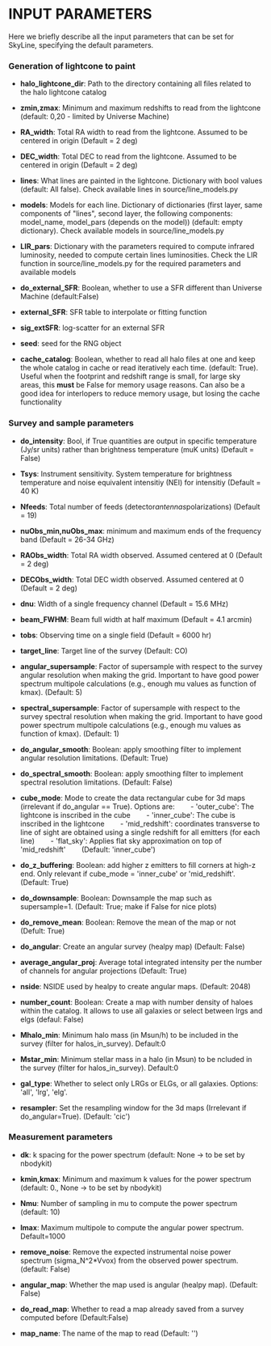 # INPUT PARAMETERS

Here we briefly describe all the input parameters that can be set for SkyLine, specifying the default parameters.

### Generation of lightcone to paint

- **halo_lightcone_dir**: Path to the directory containing all files related to the halo lightcone catalog

- **zmin,zmax**: Minimum and maximum redshifts to read from the lightcone (default: 0,20 - limited by Universe Machine)

- **RA_width**: Total RA width to read from the lightcone. Assumed to be centered in origin (Default = 2 deg)

- **DEC_width**: Total DEC to read from the lightcone. Assumed to be centered in origin (Default = 2 deg)

- **lines**: What lines are painted in the lightcone. Dictionary with bool values (default: All false). Check available lines in source/line_models.py

- **models**: Models for each line. Dictionary of dictionaries (first layer, same components of "lines", second layer, the following components: model_name, model_pars (depends on the model)) (default: empty dictionary). Check available models in source/line_models.py
                        
- **LIR_pars**: Dictionary with the parameters required to compute infrared luminosity, needed to compute certain lines luminosities. Check the LIR function in source/line_models.py for the required parameters and available models

- **do_external_SFR**: Boolean, whether to use a SFR different than Universe Machine (default:False)

- **external_SFR**: SFR table to interpolate or fitting function

- **sig_extSFR**: log-scatter for an external SFR

- **seed**: seed for the RNG object

- **cache_catalog**: Boolean, whether to read all halo files at one and keep the whole catalog in cache or read iteratively each time. (default: True). Useful when the footprint and redshift range is small, for large sky areas, this **must** be False for memory usage reasons. Can also be a good idea for interlopers to reduce memory usage, but losing the cache functionality


### Survey and sample parameters

- **do_intensity**: Bool, if True quantities are output in specific temperature (Jy/sr units) rather than brightness temperature (muK units) (Default = False)

- **Tsys**: Instrument sensitivity. System temperature for brightness temperature and noise equivalent intensitiy (NEI) for intensitiy (Default = 40 K)

- **Nfeeds**: Total number of feeds (detector*antennas*polarizations) (Default = 19)

- **nuObs_min,nuObs_max**: minimum and maximum ends of the frequency band (Default = 26-34 GHz)

- **RAObs_width**: Total RA width observed. Assumed centered at 0 (Default = 2 deg)

- **DECObs_width**: Total DEC width observed. Assumed centered at 0 (Default = 2 deg)

- **dnu**: Width of a single frequency channel (Default = 15.6 MHz)

- **beam_FWHM**: Beam full width at half maximum (Default = 4.1 arcmin)

- **tobs**: Observing time on a single field (Default = 6000 hr)

- **target_line**: Target line of the survey (Default: CO)

- **angular_supersample**: Factor of supersample with respect to the survey angular resolution when making the grid. Important to have good power spectrum multipole calculations (e.g., enough mu values as function of kmax). (Default: 5)
                        
- **spectral_supersample**: Factor of supersample with respect to the survey spectral resolution when making the grid. Important to have good power spectrum multipole calculations (e.g., enough mu values as function of kmax). (Default: 1)

- **do_angular_smooth**: Boolean: apply smoothing filter to implement angular resolution limitations. (Default: True)

- **do_spectral_smooth**: Boolean: apply smoothing filter to implement spectral resolution limitations. (Default: False)
                        
- **cube_mode**: Mode to create the data rectangular cube for 3d maps (irrelevant if do_angular == True). Options are:
&nbsp;&nbsp;&nbsp;&nbsp;&nbsp;&nbsp; - 'outer_cube': The lightcone is inscribed in the cube
&nbsp;&nbsp;&nbsp;&nbsp;&nbsp;&nbsp; - 'inner_cube': The cube is inscribed in the lightcone
&nbsp;&nbsp;&nbsp;&nbsp;&nbsp;&nbsp; - 'mid_redshift': coordinates transverse to line of sight are obtained using a single redshift for all emitters (for each line)
&nbsp;&nbsp;&nbsp;&nbsp;&nbsp;&nbsp; - 'flat_sky': Applies flat sky approximation on top of 'mid_redshift'
&nbsp;&nbsp;&nbsp;&nbsp;&nbsp;&nbsp; (Default: 'inner_cube')
                        
- **do_z_buffering**: Boolean: add higher z emitters to fill corners at high-z end. Only relevant if cube_mode = 'inner_cube' or 'mid_redshift'. (Default: True)

- **do_downsample**: Boolean: Downsample the map such as supersample=1. (Default: True; make if False for nice plots)

- **do_remove_mean**: Boolean: Remove the mean of the map or not (Defult: True)

- **do_angular**: Create an angular survey (healpy map) (Default: False)

- **average_angular_proj**: Average total integrated intensity per the number of channels for angular projections (Default: True)

- **nside**: NSIDE used by healpy to create angular maps. (Default: 2048)

- **number_count**: Boolean: Create a map with number density of haloes within the catalog. It allows to use all galaxies or select between lrgs and elgs (defaul: False)

- **Mhalo_min**: Minimum halo mass (in Msun/h) to be included in the survey (filter for halos_in_survey). Default:0

- **Mstar_min**: Minimum stellar mass in a halo (in Msun) to be ncluded in the survey (filter for halos_in_survey). Default:0

- **gal_type**: Whether to select only LRGs or ELGs, or all galaxies. Options: 'all', 'lrg', 'elg'.

- **resampler**: Set the resampling window for the 3d maps (Irrelevant if do_angular=True). (Default: 'cic')


### Measurement parameters

- **dk**: k spacing for the power spectrum (default: None -> to be set by nbodykit)

- **kmin,kmax**: Minimum and maximum k values for the power spectrum (default: 0., None -> to be set by nbodykit)

- **Nmu**: Number of sampling in mu to compute the power spectrum (default: 10)
                        
- **lmax**: Maximum multipole to compute the angular power spectrum. Default=1000

- **remove_noise**: Remove the expected instrumental noise power spectrum (sigma_N^2*Vvox) from the observed power spectrum. (default: False)
                        
- **angular_map**: Whether the map used is angular (healpy map). (Default: False)

- **do_read_map**: Whether to read a map already saved from a survey computed before (Default:False)

- **map_name**: The name of the map to read (Default: '')
